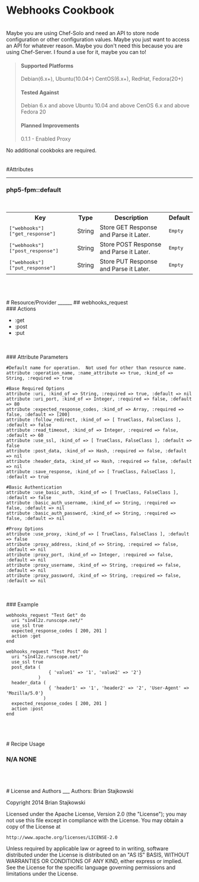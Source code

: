 Webhooks Cookbook
=====
<br />
Maybe you are using Chef-Solo and need an API to store node configuration or other configuration values.  Maybe you just want to access an API for whatever reason.  Maybe you don't need this because you are using Chef-Server.  I found a use for it, maybe you can to!

>#### Supported Platforms
>Debian(6.x+), Ubuntu(10.04+)
>CentOS(6.x+), RedHat, Fedora(20+)
>#### Tested Against
>Debian 6.x and above
>Ubuntu 10.04 and above
>CenOS 6.x and above
>Fedora 20
>#### Planned Improvements
>0.1.1 - Enabled Proxy

No additional cookboks are required.
<br />
<br />
<br />
#Attributes
_____
### php5-fpm::default
<br />
<table>
  <tr>
    <th>Key</th>
    <th>Type</th>
    <th>Description</th>
    <th>Default</th>
  </tr>
  <tr>
    <td><tt>["webhooks"]["get_response"]</tt></td>
    <td>String</td>
    <td>Store GET Response and Parse it Later.</td>
    <td><tt>Empty</tt></td>
  </tr>
  <tr>
      <td><tt>["webhooks"]["post_response"]</tt></td>
      <td>String</td>
      <td>Store POST Response and Parse it Later.</td>
      <td><tt>Empty</tt></td>
  </tr>
  <tr>
      <td><tt>["webhooks"]["put_response"]</tt></td>
      <td>String</td>
      <td>Store PUT Response and Parse it Later.</td>
      <td><tt>Empty</tt></td>
  </tr>
</table>
<br />
<br />
<br />
# Resource/Provider
______
## webhooks_request
<br />
### Actions

- :get
- :post
- :put
<br />
<br />
### Attribute Parameters

```
#Default name for operation.  Not used for other than resource name.
attribute :operation_name, :name_attribute => true, :kind_of => String, :required => true

#Base Required Options
attribute :uri, :kind_of => String, :required => true, :default => nil
attribute :uri_port, :kind_of => Integer, :required => false, :default => 80
attribute :expected_response_codes, :kind_of => Array, :required => false, :default => [200]
attribute :follow_redirect, :kind_of => [ TrueClass, FalseClass ], :default => false
attribute :read_timeout, :kind_of => Integer, :required => false, :default => 60
attribute :use_ssl, :kind_of => [ TrueClass, FalseClass ], :default => false
attribute :post_data, :kind_of => Hash, :required => false, :default => nil
attribute :header_data, :kind_of => Hash, :required => false, :default => nil
attribute :save_response, :kind_of => [ TrueClass, FalseClass ], :default => true

#Basic Authentication
attribute :use_basic_auth, :kind_of => [ TrueClass, FalseClass ], :default => false
attribute :basic_auth_username, :kind_of => String, :required => false, :default => nil
attribute :basic_auth_password, :kind_of => String, :required => false, :default => nil

#Proxy Options
attribute :use_proxy, :kind_of => [ TrueClass, FalseClass ], :default => false
attribute :proxy_address, :kind_of => String, :required => false, :default => nil
attribute :proxy_port, :kind_of => Integer, :required => false, :default => nil
attribute :proxy_username, :kind_of => String, :required => false, :default => nil
attribute :proxy_password, :kind_of => String, :required => false, :default => nil
```
<br />
<br />
### Example

```
webhooks_request "Test Get" do
  uri "s1n4l2z.runscope.net/"
  use_ssl true
  expected_response_codes [ 200, 201 ]
  action :get
end
```

```
webhooks_request "Test Post" do
  uri "s1n4l2z.runscope.net/"
  use_ssl true
  post_data (
                { 'value1' => '1', 'value2' => '2'}
            )
  header_data (
                { 'header1' => '1', 'header2' => '2', 'User-Agent' => 'Mozilla/5.0'}
              )
  expected_response_codes [ 200, 201 ]
  action :post
end
```
<br />
<br />
<br />
# Recipe Usage

### N/A NONE
<br />
<br />
<br />
# License and Authors
___
Authors: Brian Stajkowski

Copyright 2014 Brian Stajkowski

Licensed under the Apache License, Version 2.0 (the "License");
you may not use this file except in compliance with the License.
You may obtain a copy of the License at

    http://www.apache.org/licenses/LICENSE-2.0

Unless required by applicable law or agreed to in writing, software
distributed under the License is distributed on an "AS IS" BASIS,
WITHOUT WARRANTIES OR CONDITIONS OF ANY KIND, either express or implied.
See the License for the specific language governing permissions and
limitations under the License.
